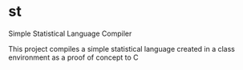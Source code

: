 st
==

Simple Statistical Language Compiler

This project compiles a simple statistical language created in a class environment as a proof of concept to C

